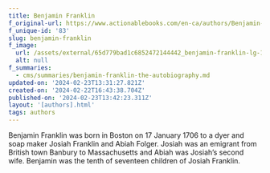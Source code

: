 ```yaml
---
title: Benjamin Franklin
f_original-url: https://www.actionablebooks.com/en-ca/authors/Benjamin-Franklin/
f_unique-id: '83'
slug: benjamin-franklin
f_image:
  url: /assets/external/65d779bad1c6852472144442_benjamin-franklin-lg-180x220.jpeg
  alt: null
f_summaries:
  - cms/summaries/benjamin-franklin-the-autobiography.md
updated-on: '2024-02-23T13:31:27.821Z'
created-on: '2024-02-22T16:43:38.704Z'
published-on: '2024-02-23T13:42:23.311Z'
layout: '[authors].html'
tags: authors
---
```


Benjamin Franklin was born in Boston on 17 January 1706 to a dyer and soap maker Josiah Franklin and Abiah Folger. Josiah was an emigrant from British town Banbury to Massachusetts and Abiah was Josiah’s second wife. Benjamin was the tenth of seventeen children of Josiah Franklin.
